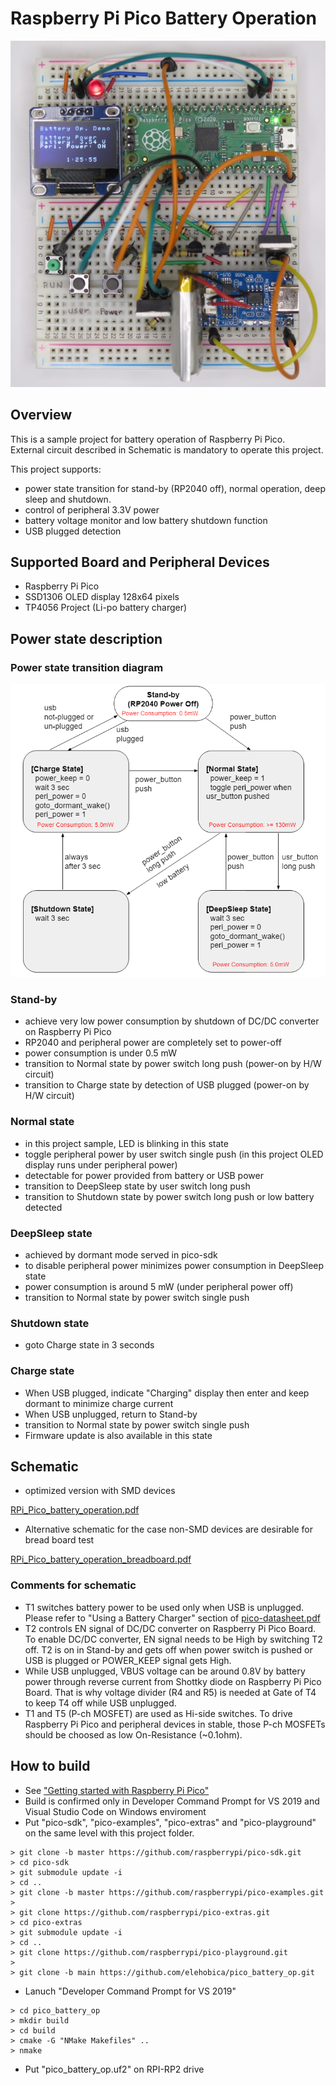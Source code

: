 # Raspberry Pi Pico Battery Operation
![Scene1](doc/pico_battery_operation_breadboard.jpg)

## Overview
This is a sample project for battery operation of Raspberry Pi Pico.<br>
External circuit described in Schematic is mandatory to operate this project.

This project supports:
* power state transition for stand-by (RP2040 off), normal operation, deep sleep and shutdown.
* control of peripheral 3.3V power
* battery voltage monitor and low battery shutdown function
* USB plugged detection

## Supported Board and Peripheral Devices
* Raspberry Pi Pico
* SSD1306 OLED display 128x64 pixels
* TP4056 Project (Li-po battery charger)

## Power state description
### Power state transition diagram
![power_state_diagram](doc/power_state_diagram.png)

### Stand-by
* achieve very low power consumption by shutdown of DC/DC converter on Raspberry Pi Pico
* RP2040 and peripheral power are completely set to power-off
* power consumption is under 0.5 mW
* transition to Normal state by power switch long push (power-on by H/W circuit)
* transition to Charge state by detection of USB plugged (power-on by H/W circuit)

### Normal state
* in this project sample, LED is blinking in this state
* toggle peripheral power by user switch single push (in this project OLED display runs under peripheral power)
* detectable for power provided from battery or USB power
* transition to DeepSleep state by user switch long push
* transition to Shutdown state by power switch long push or low battery detected

### DeepSleep state
* achieved by dormant mode served in pico-sdk
* to disable peripheral power minimizes power consumption in DeepSleep state
* power consumption is around 5 mW (under peripheral power off)
* transition to Normal state by power switch single push

### Shutdown state
* goto Charge state in 3 seconds

### Charge state
* When USB plugged, indicate "Charging" display then enter and keep dormant to minimize charge current
* When USB unplugged, return to Stand-by
* transition to Normal state by power switch single push
* Firmware update is also available in this state

## Schematic
* optimized version with SMD devices

[RPi_Pico_battery_operation.pdf](doc/RPi_Pico_battery_operation.pdf)

* Alternative schematic for the case non-SMD devices are desirable for bread board test

[RPi_Pico_battery_operation_breadboard.pdf](doc/RPi_Pico_battery_operation_breadboard.pdf)

### Comments for schematic
* T1 switches battery power to be used only when USB is unplugged. Please refer to "Using a Battery Charger" section of [pico-datasheet.pdf](https://datasheets.raspberrypi.org/pico/pico-datasheet.pdf)
* T2 controls EN signal of DC/DC converter on Raspberry Pi Pico Board. To enable DC/DC converter, EN signal needs to be High by switching T2 off.
  T2 is on in Stand-by and gets off when power switch is pushed or USB is plugged or POWER_KEEP signal gets High.
* While USB unplugged, VBUS voltage can be around 0.8V by battery power through reverse current from Shottky diode on Raspberry Pi Pico Board.
  That is why voltage divider (R4 and R5) is needed at Gate of T4 to keep T4 off while USB unplugged.
* T1 and T5 (P-ch MOSFET) are used as Hi-side switches. To drive Raspberry Pi Pico and peripheral devices in stable, those P-ch MOSFETs should be choosed as low On-Resistance (~0.1ohm).

## How to build
* See ["Getting started with Raspberry Pi Pico"](https://datasheets.raspberrypi.org/pico/getting-started-with-pico.pdf)
* Build is confirmed only in Developer Command Prompt for VS 2019 and Visual Studio Code on Windows enviroment
* Put "pico-sdk", "pico-examples", "pico-extras" and "pico-playground" on the same level with this project folder.
```
> git clone -b master https://github.com/raspberrypi/pico-sdk.git
> cd pico-sdk
> git submodule update -i
> cd ..
> git clone -b master https://github.com/raspberrypi/pico-examples.git
> 
> git clone https://github.com/raspberrypi/pico-extras.git
> cd pico-extras
> git submodule update -i
> cd ..
> git clone https://github.com/raspberrypi/pico-playground.git
> 
> git clone -b main https://github.com/elehobica/pico_battery_op.git
```
* Lanuch "Developer Command Prompt for VS 2019"
```
> cd pico_battery_op
> mkdir build
> cd build
> cmake -G "NMake Makefiles" ..
> nmake
```
* Put "pico_battery_op.uf2" on RPI-RP2 drive
